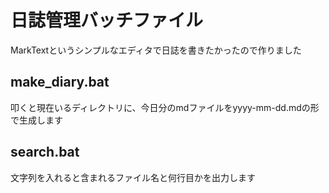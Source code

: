 # 日誌管理バッチファイル

MarkTextというシンプルなエディタで日誌を書きたかったので作りました

## make_diary.bat

叩くと現在いるディレクトリに、今日分のmdファイルをyyyy-mm-dd.mdの形で生成します

## search.bat

文字列を入れると含まれるファイル名と何行目かを出力します
